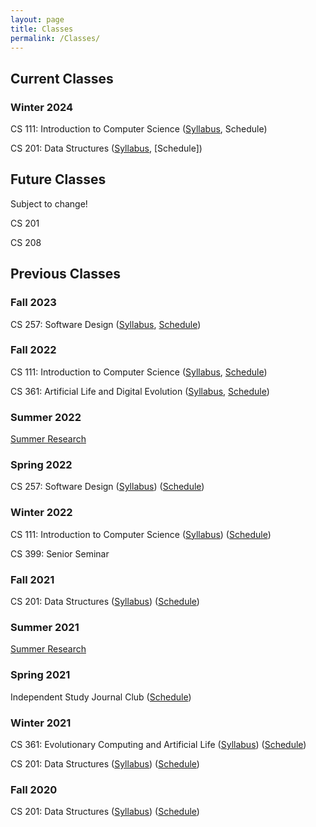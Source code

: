 ```yaml
---
layout: page
title: Classes
permalink: /Classes/
---
```


## Current Classes

### Winter 2024

CS 111: Introduction to Computer Science ([Syllabus](/classes/111-w24/syllabus), Schedule)

CS 201: Data Structures ([Syllabus](/classes/201-w24/syllabus), [Schedule])

## Future Classes
Subject to change!

CS 201

CS 208

## Previous Classes

### Fall 2023

CS 257: Software Design ([Syllabus](/classes/257-f23/syllabus), [Schedule](/classes/257-f23/schedule))

### Fall 2022

CS 111: Introduction to Computer Science ([Syllabus](/classes/111-f22/syllabus), [Schedule](/classes/111-f22/schedule))

CS 361: Artificial Life and Digital Evolution ([Syllabus](/classes/361-f22/syllabus), [Schedule](/classes/361-f22/schedule))

### Summer 2022

[Summer Research](/classes/summer-22/schedule)

### Spring 2022

CS 257: Software Design ([Syllabus](/classes/257-s22/syllabus)) ([Schedule](/classes/257-s22/schedule))

### Winter 2022

CS 111: Introduction to Computer Science ([Syllabus](/classes/111-w22/syllabus)) ([Schedule](/classes/111-w22/schedule))

CS 399: Senior Seminar

### Fall 2021

CS 201: Data Structures ([Syllabus](/classes/201-f21/syllabus)) ([Schedule](/classes/201-f21/schedule))

### Summer 2021

[Summer Research](/classes/summer-21/schedule) 

### Spring 2021

Independent Study Journal Club ([Schedule](/classes/IS-s21/schedule))

### Winter 2021

CS 361: Evolutionary Computing and Artificial Life ([Syllabus](/classes/361-w21/syllabus)) ([Schedule](/classes/361-w21/schedule))

CS 201: Data Structures ([Syllabus](/classes/201-w21/syllabus)) ([Schedule](/classes/201-w21/schedule))

### Fall 2020

CS 201: Data Structures ([Syllabus](/classes/201-f20/syllabus)) ([Schedule](/classes/201-f20/schedule))
